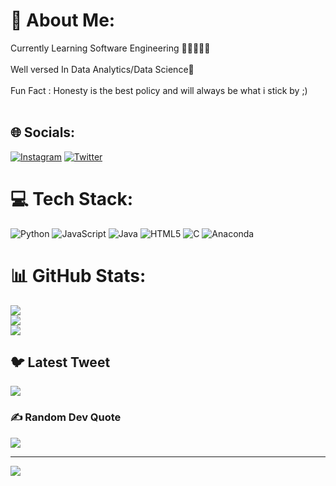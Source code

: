 # 💫 About Me:
Currently Learning Software Engineering ✍🏽👩🏽‍💻<br><br>Well versed In Data Analytics/Data Science🖤<br><br>Fun Fact : Honesty is the best policy and will always be what i stick by ;)<br><br>


## 🌐 Socials:
[![Instagram](https://img.shields.io/badge/Instagram-%23E4405F.svg?logo=Instagram&logoColor=white)](https://instagram.com/habibiadam34) [![Twitter](https://img.shields.io/badge/Twitter-%231DA1F2.svg?logo=Twitter&logoColor=white)](https://twitter.com/habibi_jk) 

# 💻 Tech Stack:
![Python](https://img.shields.io/badge/python-3670A0?style=for-the-badge&logo=python&logoColor=ffdd54) ![JavaScript](https://img.shields.io/badge/javascript-%23323330.svg?style=for-the-badge&logo=javascript&logoColor=%23F7DF1E) ![Java](https://img.shields.io/badge/java-%23ED8B00.svg?style=for-the-badge&logo=java&logoColor=white) ![HTML5](https://img.shields.io/badge/html5-%23E34F26.svg?style=for-the-badge&logo=html5&logoColor=white) ![C](https://img.shields.io/badge/c-%2300599C.svg?style=for-the-badge&logo=c&logoColor=white) ![Anaconda](https://img.shields.io/badge/Anaconda-%2344A833.svg?style=for-the-badge&logo=anaconda&logoColor=white)
# 📊 GitHub Stats:
![](https://github-readme-stats.vercel.app/api?username=habibaadam&theme=dark&hide_border=false&include_all_commits=false&count_private=false)<br/>
![](https://github-readme-streak-stats.herokuapp.com/?user=habibaadam&theme=dark&hide_border=false)<br/>
![](https://github-readme-stats.vercel.app/api/top-langs/?username=habibaadam&theme=dark&hide_border=false&include_all_commits=false&count_private=false&layout=compact)

## 🐦 Latest Tweet
[![](https://gtce.itsvg.in/api?username=habie_vkook)](https://github.com/VishwaGauravIn/github-twitter-card-embed)

### ✍️ Random Dev Quote
![](https://quotes-github-readme.vercel.app/api?type=horizontal&theme=radical)

---
[![](https://visitcount.itsvg.in/api?id=habibaadam&icon=0&color=0)](https://visitcount.itsvg.in)

<!-- Proudly created with GPRM ( https://gprm.itsvg.in ) -->
